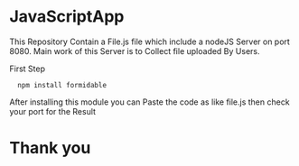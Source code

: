# JavaScriptApp

This Repository Contain a File.js file which include a nodeJS Server on port 8080.
Main work of this Server is to Collect file uploaded By Users.

First Step 

```
  npm install formidable
```

After installing this module you can Paste the code as like file.js
then check your port for the Result

# Thank you

